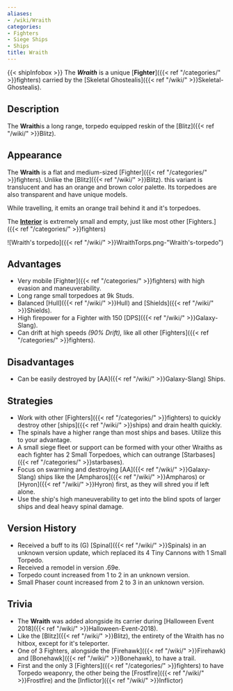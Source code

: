 ```yaml
---
aliases:
- /wiki/Wraith
categories:
- Fighters
- Siege Ships
- Ships
title: Wraith
---
```


{{< shipInfobox >}} The **_Wraith_** is a unique [**Fighter**]({{< ref "/categories/" >}}fighters) carried by the [Skeletal Ghostealis]({{< ref "/wiki/" >}}Skeletal-Ghostealis). 

## Description

The **Wraith**is a long range, torpedo equipped reskin of the [Blitz]({{< ref "/wiki/" >}}Blitz).

## Appearance

The **Wraith** is a flat and medium-sized [Fighter]({{< ref "/categories/" >}}fighters). Unlike the [Blitz]({{< ref "/wiki/" >}}Blitz). this variant is translucent and has an orange and brown color palette. Its torpedoes are also transparent and have unique models.

While travelling, it emits an orange trail behind it and it's torpedoes.

The <u>**Interior**</u> is extremely small and empty, just like most other [Fighters.]({{< ref "/categories/" >}}fighters)

![Wraith's torpedo]({{< ref "/wiki/" >}}WraithTorps.png-"Wraith's-torpedo")

## Advantages

- Very mobile [Fighter]({{< ref "/categories/" >}}fighters) with high evasion and maneuverability.
- Long range small torpedoes at 9k Studs.
- Balanced [Hull]({{< ref "/wiki/" >}}Hull) and [Shields]({{< ref "/wiki/" >}}Shields).
- High firepower for a Fighter with 150 [DPS]({{< ref "/wiki/" >}}Galaxy-Slang).
- Can drift at high speeds _(90% Drift),_ like all other [Fighters]({{< ref "/categories/" >}}fighters).

## Disadvantages

- Can be easily destroyed by [AA]({{< ref "/wiki/" >}}Galaxy-Slang) Ships.

## Strategies

- Work with other [Fighters]({{< ref "/categories/" >}}fighters) to quickly destroy other [ships]({{< ref "/wiki/" >}}ships) and drain health quickly.
- The spinals have a higher range than most ships and bases. Utilize this to your advantage.
- A small siege fleet or support can be formed with your other Wraiths as each fighter has 2 Small Torpedoes, which can outrange [Starbases]({{< ref "/categories/" >}}starbases).
- Focus on swarming and destroying [AA]({{< ref "/wiki/" >}}Galaxy-Slang) ships like the [Ampharos]({{< ref "/wiki/" >}}Ampharos) or [Hyron]({{< ref "/wiki/" >}}Hyron) first, as they will shred you if left alone.
- Use the ship's high maneuverability to get into the blind spots of larger ships and deal heavy spinal damage.

## Version History 

- Received a buff to its (G) [Spinal]({{< ref "/wiki/" >}}Spinals) in an unknown version update, which replaced its 4 Tiny Cannons with 1 Small Torpedo.
- Received a remodel in version .69e.
- Torpedo count increased from 1 to 2 in an unknown version.
- Small Phaser count increased from 2 to 3 in an unknown version.

## Trivia

- The **Wraith** was added alongside its carrier during [Halloween Event 2018]({{< ref "/wiki/" >}}Halloween-Event-2018).
- Like the [Blitz]({{< ref "/wiki/" >}}Blitz), the entirety of the Wraith has no hitbox, except for it's teleporter.
- One of 3 Fighters, alongside the [Firehawk]({{< ref "/wiki/" >}}Firehawk) and [Bonehawk]({{< ref "/wiki/" >}}Bonehawk), to have a trail.
- First and the only 3 [Fighters]({{< ref "/categories/" >}}fighters) to have Torpedo weaponry, the other being the [Frostfire]({{< ref "/wiki/" >}}Frostfire) and the [Inflictor]({{< ref "/wiki/" >}}Inflictor)